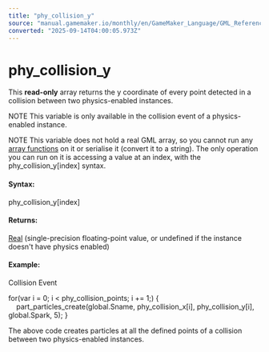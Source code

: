 ```yaml
---
title: "phy_collision_y"
source: "manual.gamemaker.io/monthly/en/GameMaker_Language/GML_Reference/Physics/Physics_Variables/phy_collision_y.htm"
converted: "2025-09-14T04:00:05.973Z"
---
```


# phy\_collision\_y

This **read-only** array returns the y coordinate of every point detected in a collision between two physics-enabled instances.

NOTE This variable is only available in the collision event of a physics-enabled instance.

NOTE This variable does not hold a real GML array, so you cannot run any [array functions](../../Variable_Functions/Array_Functions.md) on it or serialise it (convert it to a string). The only operation you can run on it is accessing a value at an index, with the phy\_collision\_y\[index\] syntax.

#### Syntax:

phy\_collision\_y\[index\]

#### Returns:

[Real](../../../GML_Overview/Data_Types.md) (single-precision floating-point value, or undefined if the instance doesn't have physics enabled)

#### Example:

Collision Event

for(var i = 0; i < phy\_collision\_points; i += 1;)
{
    part\_particles\_create(global.Sname, phy\_collision\_x\[i\], phy\_collision\_y\[i\], global.Spark, 5);
}

The above code creates particles at all the defined points of a collision between two physics-enabled instances.
